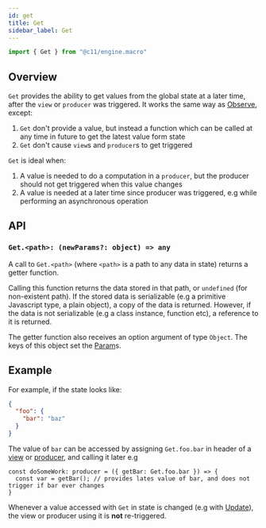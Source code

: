```yaml
---
id: get
title: Get
sidebar_label: Get
---
```


```ts
import { Get } from "@c11/engine.macro"
```

## Overview

`Get` provides the ability to get values from the global state at a later time,
after the `view` or `producer` was triggered. It works the same way as
[Observe](/docs/api/observe), except:
1. `Get` don't provide a value, but instead a function which can be called at
   any time in future to get the latest value form state
2. `Get` don't cause `view`s and `producer`s to get triggered

`Get` is ideal when:
1. A value is needed to do a computation in a `producer`, but the producer
   should not get triggered when this value changes
2. A value is needed at a later time since producer was triggered, e.g while
   performing an asynchronous operation

## API

### `Get.<path>: (newParams?: object) => any`

A call to `Get.<path>` (where `<path>` is a path to any data in state) returns a
getter function.

Calling this function returns the data stored in that path, or `undefined` (for
non-existent path). If the stored data is serializable (e.g a primitive
Javascript type, a plain object), a copy of the data is returned. However, if
the data is not serializable (e.g a class instance, function etc), a reference
to it is returned.

The getter function also receives an option argument of type `Object`. The keys
of this object set the [Param](/docs/api/param)s.

## Example

For example, if the state looks like:

```json
{
  "foo": {
    "bar": "baz"
  }
}
```

The value of `bar` can be accessed by assigning `Get.foo.bar` in header of a
[view](/docs/api/view) or [producer](/docs/api/producer), and calling it later
e.g

```
const doSomeWork: producer = ({ getBar: Get.foo.bar }) => {
  const var = getBar(); // provides lates value of bar, and does not trigger if bar ever changes
}
```

Whenever a value accessed with `Get` in state is changed (e.g with
[Update](/docs/api/update)), the view or producer using it is **not** re-triggered.
